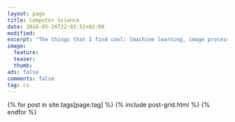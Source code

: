```yaml
---
layout: page
title: Computer Science
date: 2016-05-26T22:02:51+02:00
modified: 
excerpt: "The things that I find cool: [machine learning, image processing, artificial intelligence and some algorithms]."
image:
  feature: 
  teaser:
  thumb:
ads: false
comments: false
tag: cs
---
```


<div class="tiles">
{% for post in site.tags[page.tag] %}
  {% include post-grid.html %}
{% endfor %}
</div>